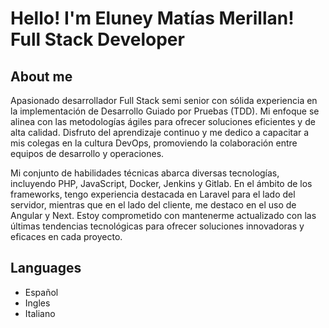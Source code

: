 # Hello! I'm Eluney Matías Merillan! Full Stack Developer

## About me
Apasionado desarrollador Full Stack semi senior con sólida experiencia en la implementación de Desarrollo Guiado por Pruebas (TDD). Mi enfoque se alinea con las metodologías ágiles para ofrecer soluciones eficientes y de alta calidad. Disfruto del aprendizaje continuo y me dedico a capacitar a mis colegas en la cultura DevOps, promoviendo la colaboración entre equipos de desarrollo y operaciones.

Mi conjunto de habilidades técnicas abarca diversas tecnologías, incluyendo PHP, JavaScript, Docker, Jenkins y Gitlab. En el ámbito de los frameworks, tengo experiencia destacada en Laravel para el lado del servidor, mientras que en el lado del cliente, me destaco en el uso de Angular y Next. Estoy comprometido con mantenerme actualizado con las últimas tendencias tecnológicas para ofrecer soluciones innovadoras y eficaces en cada proyecto.

## Languages
- Español
- Ingles
- Italiano